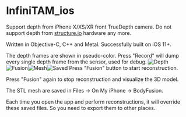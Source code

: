 # InfiniTAM_ios

Support depth from iPhone X/XS/XR front TrueDepth camera. Do not support depth from [structure.io](https://developer.structure.io/sdk/) hardware any more.

Written in Objective-C, C++ and Metal. Successfully built on iOS 11+.

The depth frames are shown in pseudo-color. Press "Record" will dump every single depth frame from the sensor, used for debug.
![Depth](doc/Depth.PNG)![Fusion](doc/Fusion.PNG)![Mesh](doc/Mesh.PNG)![Saved](doc/Saved.PNG)
Press "Fusion" button to start reconstruction.

Press "Fusion" again to stop reconstruction and visualize the 3D model.

The STL mesh are saved in Files -> On My iPhone -> BodyFusion.

Each time you open the app and perform reconstructions, it will override these saved files. So you need to export them to other places.

